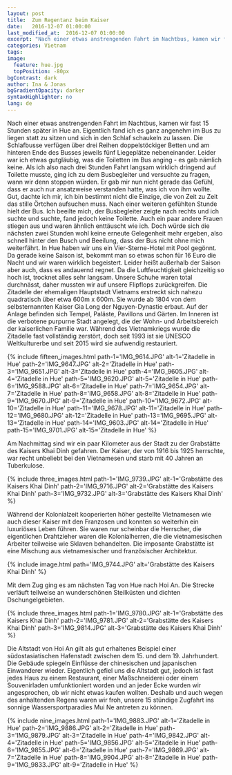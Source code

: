 ```yaml
---
layout: post
title:  Zum Regentanz beim Kaiser
date:   2016-12-07 01:00:00
last_modified_at:  2016-12-07 01:00:00
excerpt: "Nach einer etwas anstrengenden Fahrt im Nachtbus, kamen wir fast 15 Stunden später in Hue an."
categories: Vietnam
tags:
image:
  feature: hue.jpg
  topPosition: -80px
bgContrast: dark
author: Ina & Jonas
bgGradientOpacity: darker
syntaxHighlighter: no
lang: de
---
```

Nach einer etwas anstrengenden Fahrt im Nachtbus, kamen wir fast 15 Stunden später in Hue an. Eigentlich fand ich es ganz angenehm im Bus zu liegen statt zu sitzen und sich in den Schlaf schaukeln zu lassen. Die Schlafbusse verfügen über drei Reihen doppelstöckiger Betten und am hinteren Ende des Busses jeweils fünf Liegeplätze nebeneinander. Leider war ich etwas gutgläubig, was die Toiletten im Bus anging - es gab nämlich keine. Als ich also nach drei Stunden Fahrt langsam wirklich dringend auf Toilette musste,  ging ich zu dem Busbegleiter und versuchte zu fragen, wann wir denn stoppen würden. Er gab mir nun nicht gerade das Gefühl, dass er auch nur ansatzweise verstanden hatte, was ich von ihm wollte. Gut, dachte ich mir, ich bin bestimmt nicht die Einzige, die von Zeit zu Zeit das stille Örtchen aufsuchen muss. Nach einer weiteren gefühlten Stunde hielt der Bus. Ich beeilte mich, der Busbegleiter zeigte nach rechts und ich suchte und suchte, fand jedoch keine Toilette. Auch ein paar andere Frauen stiegen aus und waren ähnlich enttäuscht wie ich. Doch würde sich die nächsten zwei Stunden wohl keine erneute Gelegenheit mehr ergeben, also schnell hinter den Busch und Beeilung, dass der Bus nicht ohne mich weiterfährt.
In Hue haben wir uns ein Vier-Sterne-Hotel mit Pool gegönnt. Da gerade keine Saison ist, bekommt man so etwas schon für 16 Euro die Nacht und wir waren wirklich begeistert.
Leider heißt außerhalb der Saison aber auch, dass es andauernd regnet. Da die Luftfeuchtigkeit gleichzeitig so hoch ist, trocknet alles sehr langsam. Unsere Schuhe waren total durchnässt, daher mussten wir auf unsere Flipflops zurückgreifen.
Die Zitadelle der ehemaligen Hauptstadt Vietnams erstreckt sich nahezu quadratisch über etwa 600m x 600m. Sie wurde ab 1804 von dem selbsternannten Kaiser Gia Long der Nguyen-Dynastie erbaut. Auf der Anlage befinden sich Tempel, Paläste, Pavillons und Gärten. Im Inneren ist die verbotene purpurne Stadt angelegt, die der Wohn- und Arbeitsbereich der kaiserlichen Familie war.
Während des Vietnamkriegs wurde die Zitadelle fast vollständig zerstört, doch seit 1993 ist sie UNESCO Weltkulturerbe und seit 2015 wird sie aufwendig restauriert.

{% include fifteen_images.html path-1='IMG_9614.JPG' alt-1='Zitadelle in Hue'
                            path-2='IMG_9647.JPG' alt-2='Zitadelle in Hue'
                            path-3='IMG_9651.JPG' alt-3='Zitadelle in Hue'
                            path-4='IMG_9605.JPG' alt-4='Zitadelle in Hue'
                            path-5='IMG_9620.JPG' alt-5='Zitadelle in Hue'
                            path-6='IMG_9588.JPG' alt-6='Zitadelle in Hue'
                            path-7='IMG_9654.JPG' alt-7='Zitadelle in Hue'
                            path-8='IMG_9658.JPG' alt-8='Zitadelle in Hue'
                            path-9='IMG_9670.JPG' alt-9='Zitadelle in Hue'
                            path-10='IMG_9672.JPG' alt-10='Zitadelle in Hue'
                            path-11='IMG_9678.JPG' alt-11='Zitadelle in Hue'
                            path-12='IMG_9680.JPG' alt-12='Zitadelle in Hue'
                            path-13='IMG_9695.JPG' alt-13='Zitadelle in Hue'
                            path-14='IMG_9603.JPG' alt-14='Zitadelle in Hue'
                            path-15='IMG_9701.JPG' alt-15='Zitadelle in Hue' %}

Am Nachmittag sind wir ein paar Kilometer aus der Stadt zu der Grabstätte des Kaisers Khai Dinh gefahren. Der Kaiser, der von 1916 bis 1925 herrschte, war recht unbeliebt bei den Vietnamesen und starb mit 40 Jahren an Tuberkulose.

{% include three_images.html path-1='IMG_9739.JPG' alt-1='Grabstätte des Kaisers Khai Dinh'
                            path-2='IMG_9716.JPG' alt-2='Grabstätte des Kaisers Khai Dinh'
                            path-3='IMG_9732.JPG' alt-3='Grabstätte des Kaisers Khai Dinh' %}

Während der Kolonialzeit kooperierten höher gestellte Vietnamesen wie auch dieser Kaiser mit den Franzosen und konnten so weiterhin ein luxuriöses Leben führen. Sie waren nur scheinbar die Herrscher, die eigentlichen Drahtzieher waren die Kolonialherren, die die vietnamesischen Arbeiter teilweise wie Sklaven behandelten.
Die imposante Grabstätte ist eine Mischung aus vietnamesischer und französischer Architektur.

{% include image.html path='IMG_9744.JPG' alt='Grabstätte des Kaisers Khai Dinh' %}

Mit dem Zug ging es am nächsten Tag von Hue nach Hoi An. Die Strecke verläuft teilweise an wunderschönen Steilküsten und dichten Dschungelgebieten.

{% include three_images.html path-1='IMG_9780.JPG' alt-1='Grabstätte des Kaisers Khai Dinh'
                            path-2='IMG_9781.JPG' alt-2='Grabstätte des Kaisers Khai Dinh'
                            path-3='IMG_9814.JPG' alt-3='Grabstätte des Kaisers Khai Dinh' %}

Die Altstadt von Hoi An gilt als gut erhaltenes Beispiel einer südostasiatischen Hafenstadt zwischen dem 15. und dem 19. Jahrhundert. Die Gebäude spiegeln Einflüsse der chinesischen und japanischen Einwanderer wieder. Eigentlich gefiel uns die Altstadt gut, jedoch ist fast jedes Haus zu einem Restaurant, einer Maßschneiderei oder einem Souvenirladen umfunktioniert worden und an jeder Ecke wurden wir angesprochen, ob wir nicht etwas kaufen wollten.
Deshalb und auch wegen des anhaltenden Regens waren wir froh, unsere 15 stündige Zugfahrt ins sonnige Wassersportparadies Mui Ne antreten zu können.

{% include nine_images.html path-1='IMG_9883.JPG' alt-1='Zitadelle in Hue'
                            path-2='IMG_9886.JPG' alt-2='Zitadelle in Hue'
                            path-3='IMG_9879.JPG' alt-3='Zitadelle in Hue'
                            path-4='IMG_9842.JPG' alt-4='Zitadelle in Hue'
                            path-5='IMG_9856.JPG' alt-5='Zitadelle in Hue'
                            path-6='IMG_9855.JPG' alt-6='Zitadelle in Hue'
                            path-7='IMG_9869.JPG' alt-7='Zitadelle in Hue'
                            path-8='IMG_9904.JPG' alt-8='Zitadelle in Hue'
                            path-9='IMG_9833.JPG' alt-9='Zitadelle in Hue' %}
